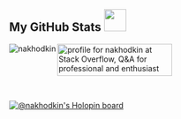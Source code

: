 <!---
- 👋 Hi, I’m @nakhodkin
- 👀 I’m interested in ...
- 🌱 I’m currently learning ...
- 💞️ I’m looking to collaborate on ...
- 📫 How to reach me ...

--->

<h2> My GitHub Stats <img src='https://media1.giphy.com/media/du3J3cXyzhj75IOgvA/giphy.gif?cid=ecf05e47x2g034i9pzwtzzsd3xgg2w9nr94t4tflbbgo3008&rid=giphy.gif' width="40"> </h2>

<p><img align="left" src="https://github-readme-stats.vercel.app/api/top-langs?username=nakhodkin&show_icons=true&locale=en&layout=compact" alt="nakhodkin" /></p>

<!-- -->

<a href="https://stackoverflow.com/users/6306714/nakhodkin"><img src="https://stackoverflow.com/users/flair/6306714.png" width="208" height="58" alt="profile for nakhodkin at Stack Overflow, Q&amp;A for professional and enthusiast programmers" title="profile for nakhodkin at Stack Overflow, Q&amp;A for professional and enthusiast programmers"></a>

<!---
nakhodkin/nakhodkin is a ✨ special ✨ repository because its `README.md` (this file) appears on your GitHub profile.
You can click the Preview link to take a look at your changes.
--->

<br />

[![@nakhodkin's Holopin board](https://holopin.me/nakhodkin)](https://holopin.io/@nakhodkin)
